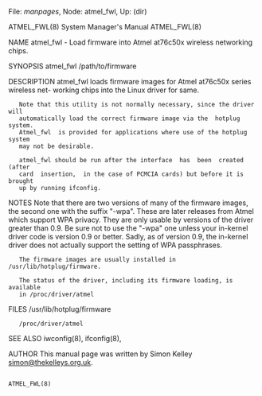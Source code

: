 File: *manpages*,  Node: atmel_fwl,  Up: (dir)

ATMEL_FWL(8)                System Manager's Manual               ATMEL_FWL(8)



NAME
       atmel_fwl  -  Load  firmware  into  Atmel  at76c50x wireless networking
       chips.

SYNOPSIS
       atmel_fwl <interface> /path/to/firmware


DESCRIPTION
       atmel_fwl loads firmware images for Atmel at76c50x series wireless net-
       working chips into the Linux driver for same.

       Note that this utility is not normally necessary, since the driver will
       automatically load the correct firmware image via the  hotplug  system.
       Atmel_fwl  is provided for applications where use of the hotplug system
       may not be desirable.

       atmel_fwl should be run after the interface  has  been  created  (after
       card  insertion,  in the case of PCMCIA cards) but before it is brought
       up by running ifconfig.


NOTES
       Note that there are two versions of many of the  firmware  images,  the
       second  one with the suffix "-wpa". These are later releases from Atmel
       which support WPA privacy. They are only  usable  by  versions  of  the
       driver  greater than 0.9. Be sure not to use the "-wpa" one unless your
       in-kernel driver code is version 0.9 or better. Sadly,  as  of  version
       0.9,  the in-kernel driver does not actually support the setting of WPA
       passphrases.

       The firmware images are usually installed in /usr/lib/hotplug/firmware.

       The status of the driver, including its firmware loading, is  available
       in /proc/driver/atmel


FILES
       /usr/lib/hotplug/firmware

       /proc/driver/atmel


SEE ALSO
       iwconfig(8), ifconfig(8),

AUTHOR
       This manual page was written by Simon Kelley <simon@thekelleys.org.uk>.





                                                                  ATMEL_FWL(8)
